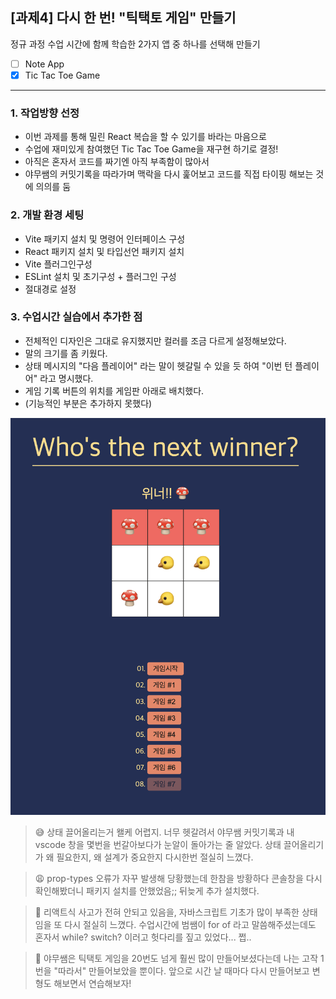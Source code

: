 ## [과제4] 다시 한 번! "틱택토 게임" 만들기

정규 과정 수업 시간에 함께 학습한 2가지 앱 중 하나를 선택해 만들기
- [ ] Note App
- [x] Tic Tac Toe Game

---

### 1. 작업방향 선정

- 이번 과제를 통해 밀린 React 복습을 할 수 있기를 바라는 마음으로
- 수업에 재미있게 참여했던 Tic Tac Toe Game을 재구현 하기로 결정!
- 아직은 혼자서 코드를 짜기엔 아직 부족함이 많아서
- 야무쌤의 커밋기록을 따라가며 맥락을 다시 훑어보고 코드를 직접 타이핑 해보는 것에 의의를 둠


### 2. 개발 환경 세팅

- Vite 패키지 설치 및 명령어 인터페이스 구성
- React 패키지 설치 및 타입선언 패키지 설치
- Vite 플러그인구성
- ESLint 설치 및 초기구성 + 플러그인 구성
- 절대경로 설정


### 3. 수업시간 실습에서 추가한 점
- 전체적인 디자인은 그대로 유지했지만 컬러를 조금 다르게 설정해보았다.
- 말의 크기를 좀 키웠다.
- 상태 메시지의 "다음 플레이어" 라는 말이 헷갈릴 수 있을 듯 하여 "이번 턴 플레이어" 라고 명시했다.
- 게임 기록 버튼의 위치를 게임판 아래로 배치했다.
- (기능적인 부분은 추가하지 못했다)

![initial](https://github.com/hammadam/react-homework/blob/main/00-readme-Image/04-design02.png?raw=true)



> 😅 상태 끌어올리는거 왤케 어렵지. 너무 헷갈려서 야무쌤 커밋기록과 내 vscode 창을 몇번을 번갈아보다가 눈알이 돌아가는 줄 알았다. 상태 끌어올리기가 왜 필요한지, 왜 설계가 중요한지 다시한번 절실히 느꼈다.

> 😩 prop-types 오류가 자꾸 발생해 당황했는데 한참을 방황하다 콘솔창을 다시 확인해봤더니 패키지 설치를 안했었음;; 뒤늦게 추가 설치했다. 

> 🤯 리액트식 사고가 전혀 안되고 있음을, 자바스크립트 기초가 많이 부족한 상태임을 또 다시 절실히 느꼈다. 수업시간에 범쌤이 for of 라고 말씀해주셨는데도 혼자서 while? switch? 이러고 헛다리를 짚고 있었다... 쩝.. 

> 🤖 야무쌤은 틱택토 게임을 20번도 넘게 훨씬 많이 만들어보셨다는데 나는 고작 1번을 "따라서" 만들어보았을 뿐이다. 앞으로 시간 날 때마다 다시 만들어보고 변형도 해보면서 연습해보자!